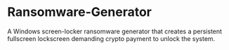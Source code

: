 # Ransomware-Generator
A Windows screen-locker ransomware generator that creates a persistent fullscreen lockscreen demanding crypto payment to unlock the system.
